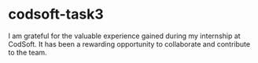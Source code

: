 # codsoft-task3
I am grateful for the valuable experience gained during my internship at CodSoft. It has been a rewarding opportunity to collaborate and contribute to the team.
